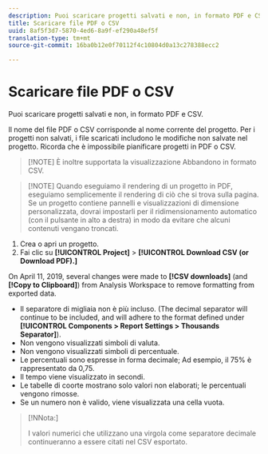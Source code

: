 ```yaml
---
description: Puoi scaricare progetti salvati e non, in formato PDF e CSV.
title: Scaricare file PDF o CSV
uuid: 8af5f3d7-5870-4ed6-8a9f-ef290a48ef5f
translation-type: tm+mt
source-git-commit: 16ba0b12e0f70112f4c10804d0a13c278388ecc2

---
```



# Scaricare file PDF o CSV

Puoi scaricare progetti salvati e non, in formato PDF e CSV.

Il nome del file PDF o CSV corrisponde al nome corrente del progetto. Per i progetti non salvati, i file scaricati includono le modifiche non salvate nel progetto. Ricorda che è impossibile pianificare progetti in PDF o CSV.

> [!NOTE] È inoltre supportata la visualizzazione Abbandono in formato CSV.

> [!NOTE] Quando eseguiamo il rendering di un progetto in PDF, eseguiamo semplicemente il rendering di ciò che si trova sulla pagina. Se un progetto contiene pannelli e visualizzazioni di dimensione personalizzata, dovrai impostarli per il ridimensionamento automatico (con il pulsante in alto a destra) in modo da evitare che alcuni contenuti vengano troncati.

1. Crea o apri un progetto.
1. Fai clic su **[!UICONTROL Project]** &gt; **[!UICONTROL Download CSV (or Download PDF).]**

On April 11, 2019, several changes were made to **[!CSV downloads]** (and **[!Copy to Clipboard]**) from Analysis Workspace to remove formatting from exported data.
* Il separatore di migliaia non è più incluso. (The decimal separator will continue to be included, and will adhere to the format defined under **[!UICONTROL Components > Report Settings > Thousands Separator]**).
* Non vengono visualizzati simboli di valuta.
* Non vengono visualizzati simboli di percentuale.
* Le percentuali sono espresse in forma decimale; Ad esempio, il 75% è rappresentato da 0,75.
* Il tempo viene visualizzato in secondi.
* Le tabelle di coorte mostrano solo valori non elaborati; le percentuali vengono rimosse.
* Se un numero non è valido, viene visualizzata una cella vuota.

>[!NNota:]
>
> I valori numerici che utilizzano una virgola come separatore decimale continueranno a essere citati nel CSV esportato.
